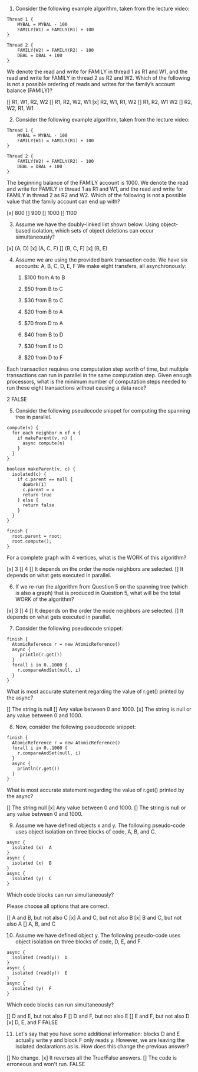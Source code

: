 1. Consider the following example algorithm, taken from the lecture video:

``` 
Thread 1 {
    MYBAL = MYBAL - 100
    FAMILY(W1) = FAMILY(R1) + 100
}

Thread 2 {
    FAMILY(W2) = FAMILY(R2) - 100
    DBAL = DBAL + 100
}
```
We denote the read and write for FAMILY in thread 1 as R1 and W1, and the read and write for FAMILY in thread 2 as R2 and W2.
Which of the following is not a possible ordering of reads and writes for the family’s account balance (FAMILY)?

[] R1, W1, R2, W2
[] R1, R2, W2, W1
[x] R2, W1, R1, W2
[] R1, R2, W1 W2
[] R2, W2, R1, W1

2. Consider the following example algorithm, taken from the lecture video:

``` 
Thread 1 {
    MYBAL = MYBAL - 100
    FAMILY(W1) = FAMILY(R1) + 100
}

Thread 2 {
    FAMILY(W2) = FAMILY(R2) - 100
    DBAL = DBAL + 100
}
```

The beginning balance of the FAMILY account is 1000. 
We denote the read and write for FAMILY in thread 1 as R1 and W1, and the read and write for FAMILY in thread 2 as R2 and W2. 
Which of the following is not a possible value that the family account can end up with?

[x] 800
[] 900
[] 1000
[] 1100

3. Assume we have the doubly-linked list shown below. Using object-based isolation, which sets of object deletions can occur simultaneously?

[x] (A, D)
[x] (A, C, F)
[] (B, C, F)
[x] (B, E)

4. Assume we are using the provided bank transaction code. We have six accounts: A, B, C, D, E, F We make eight transfers, all asynchronously:
   
   1. $100 from A to B
   
   2. $50 from B to C
   
   3. $30 from B to C
   
   4. $20 from B to A
   
   5. $70 from D to A
   
   6. $40 from B to D
   
   7. $30 from E to D
   
   8. $20 from D to F

Each transaction requires one computation step worth of time, but multiple transactions can run in parallel in the same computation step. 
Given enough processors, what is the minimum number of computation steps needed to run these eight transactions without causing a data race?

2 
FALSE

5. Consider the following pseudocode snippet for computing the spanning tree in parallel.

``` 
compute(v) {
  for each neighbor n of v {
    if makeParent(v, n) {
      async compute(n)
    }
  }
}

boolean makeParent(v, c) {
  isolated(c) {
    if c.parent == null {
      doWork(1)
      c.parent = v
      return true
    } else {
      return false
    }
  }
}

finish {
  root.parent = root;
  root.compute();
}
```

For a complete graph with 4 vertices, what is the WORK of this algorithm?

[x] 3
[] 4
[] It depends on the order the node neighbors are selected.
[] It depends on what gets executed in parallel.

6. If we re-run the algorithm from Question 5 on the spanning tree (which is also a graph) that is produced in Question 5, 
what will be the total WORK of the algorithm?

[x] 3
[] 4
[] It depends on the order the node neighbors are selected.
[] It depends on what gets executed in parallel.

7. Consider the following pseudocode snippet:

```
finish {
  AtomicReference r = new AtomicReference()
  async {
     println(r.get())
  }
  forall i in 0..1000 {
    r.compareAndSet(null, i)
  }
}
```
What is most accurate statement regarding the value of r.get() printed by the async?

[] The string is null
[] Any value between 0 and 1000.
[x] The string is null or any value between 0 and 1000.

8. Now, consider the following pseudocode snippet:

``` 
finish {
  AtomicReference r = new AtomicReference()
  forall i in 0..1000 {
    r.compareAndSet(null, i)
  }
  async {
    println(r.get())
  }
}
```

What is most accurate statement regarding the value of r.get() printed by the async?

[] The string null
[x] Any value between 0 and 1000.
[] The string is null or any value between 0 and 1000.

9. Assume we have defined objects x and y. The following pseudo-code uses object isolation on three blocks of code, A, B, and C.

``` 
async {
  isolated (x)  A
}
async {
  isolated (x)  B
}
async {
  isolated (y)  C
}
```

Which code blocks can run simultaneously?

Please choose all options that are correct.

[]	A and B, but not also C
[x]	A and C, but not also B
[x]	B and C, but not also A
[]	A, B, and C

10. Assume we have defined object y. The following pseudo-code uses object isolation on three blocks of code, D, E, and F.

``` 
async {
  isolated (read(y))  D
}
async {
  isolated (read(y))  E
}
async {
  isolated (y)  F
}
``` 

Which code blocks can run simultaneously?

[] D and E, but not also F
[] D and F, but not also E
[] E and F, but not also D
[x] D, E, and F
FALSE

11. Let's say that you have some additional information: blocks D and E actually write y and block F only reads y. 
However, we are leaving the isolated declarations as is. How does this change the previous answer?

[]	No change.
[x]	It reverses all the True/False answers.
[]	The code is erroneous and won't run.
FALSE